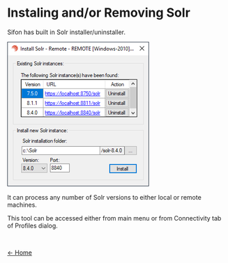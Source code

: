 # Instaling and/or Removing Solr

Sifon has built in Solr installer/uninstaller.

![Solr Installer](/content/img/SolrInstaller.png "Solr Installer") 

It can process any number of Solr versions to either local or remote machines.

This tool can be accessed either from main menu or from Connectivity tab of Profiles dialog.


<br/>

[<- Home](/ "Home")	
